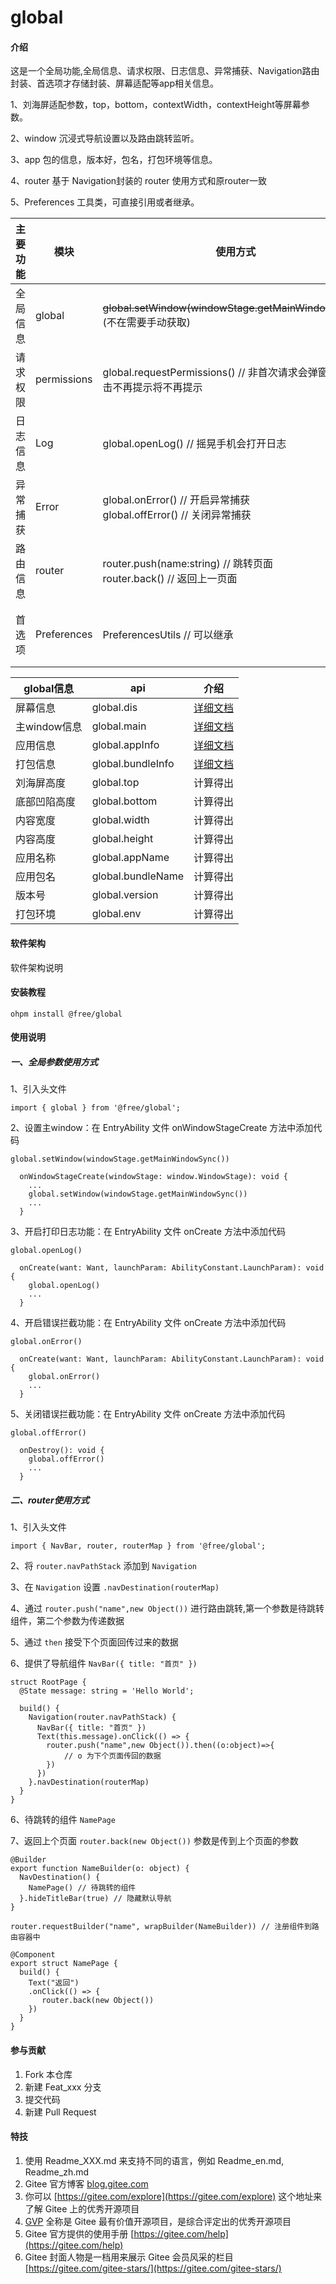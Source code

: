 # global

#### 介绍

这是一个全局功能,全局信息、请求权限、日志信息、异常捕获、Navigation路由封装、首选项才存储封装、屏幕适配等app相关信息。

1、刘海屏适配参数，top，bottom，contextWidth，contextHeight等屏幕参数。

2、window 沉浸式导航设置以及路由跳转监听。

3、app 包的信息，版本好，包名，打包环境等信息。

4、router 基于 Navigation封装的 router 使用方式和原router一致

5、Preferences 工具类，可直接引用或者继承。

| 主要功能 | 模块          | 使用方式                                                            | 介绍                                                                                                 |
|------|-------------|-----------------------------------------------------------------|----------------------------------------------------------------------------------------------------|
| 全局信息 | global      | ~~global.setWindow(windowStage.getMainWindowSync())~~(不在需要手动获取) | [详细代码](https://gitee.com/harmony-free/global/blob/master/src/main/ets/system/Global.ets)           |
| 请求权限 | permissions | global.requestPermissions() // 非首次请求会弹窗提示，点击不再提示将不再提示           | [详细代码](https://gitee.com/harmony-free/global/blob/master/src/main/ets/system/Global.ets)           |
| 日志信息 | Log         | global.openLog() // 摇晃手机会打开日志                                   | [详细代码](https://gitee.com/harmony-free/global/blob/master/src/main/ets/system/Log.ets)              |
| 异常捕获 | Error       | global.onError() // 开启异常捕获 <br/> global.offError() // 关闭异常捕获    | [详细代码](https://gitee.com/harmony-free/global/blob/master/src/main/ets/system/Global.ets)           |
| 路由信息 | router      | router.push(name:string) // 跳转页面 <br/> router.back() // 返回上一页面  | [详细代码](https://gitee.com/harmony-free/global/blob/master/src/main/ets/system/Router.ets)           |
| 首选项  | Preferences | PreferencesUtils // 可以继承                                        | [详细代码](https://gitee.com/harmony-free/global/blob/master/src/main/ets/system/PreferencesUtils.ets) |

| global信息  | api               | 介绍                                                                                                                          |
|-----------|-------------------|-----------------------------------------------------------------------------------------------------------------------------|
| 屏幕信息      | global.dis        | [详细文档](https://developer.huawei.com/consumer/cn/doc/harmonyos-references-V5/js-apis-display-V5#displaygetdisplaybyidsync12) |
| 主window信息 | global.main       | [详细文档](https://developer.huawei.com/consumer/cn/doc/harmonyos-references-V5/js-apis-window-V5)                              |
| 应用信息      | global.appInfo    | [详细文档](https://developer.huawei.com/consumer/cn/doc/harmonyos-references-V5/js-apis-bundlemanager-applicationinfo-V5)       |
| 打包信息      | global.bundleInfo | [详细文档](https://developer.huawei.com/consumer/cn/doc/harmonyos-references-V5/js-apis-bundlemanager-bundleinfo-V5)            |
| 刘海屏高度     | global.top        | 计算得出                                                                                                                        |
| 底部凹陷高度    | global.bottom     | 计算得出                                                                                                                        |
| 内容宽度      | global.width      | 计算得出                                                                                                                        |
| 内容高度      | global.height     | 计算得出                                                                                                                        |
| 应用名称      | global.appName    | 计算得出                                                                                                                        |
| 应用包名      | global.bundleName | 计算得出                                                                                                                        |
| 版本号       | global.version    | 计算得出                                                                                                                        |
| 打包环境      | global.env        | 计算得出                                                                                                                        |

#### 软件架构

软件架构说明

#### 安装教程

`ohpm install @free/global`

#### 使用说明

##### 一、全局参数使用方式

1、引入头文件

`import { global } from '@free/global';`

2、设置主window：在 EntryAbility 文件 onWindowStageCreate 方法中添加代码

`global.setWindow(windowStage.getMainWindowSync())`

```
  onWindowStageCreate(windowStage: window.WindowStage): void {
    ...
    global.setWindow(windowStage.getMainWindowSync())
    ...
  }
```

3、开启打印日志功能：在 EntryAbility 文件 onCreate 方法中添加代码

`global.openLog()`

```
  onCreate(want: Want, launchParam: AbilityConstant.LaunchParam): void {
    global.openLog()
    ...
  }
```

4、开启错误拦截功能：在 EntryAbility 文件 onCreate 方法中添加代码

`global.onError()`

```
  onCreate(want: Want, launchParam: AbilityConstant.LaunchParam): void {
    global.onError()
    ...
  }
```

5、关闭错误拦截功能：在 EntryAbility 文件 onCreate 方法中添加代码

`global.offError()`

```
  onDestroy(): void {
    global.offError()
    ...
  }
```

##### 二、router使用方式

1、引入头文件

`import { NavBar, router, routerMap } from '@free/global';`

2、将 `router.navPathStack` 添加到 `Navigation`

3、在 `Navigation` 设置 `.navDestination(routerMap)`

4、通过 `router.push("name",new Object())` 进行路由跳转,第一个参数是待跳转组件，第二个参数为传递数据

5、通过 `then` 接受下个页面回传过来的数据

6、提供了导航组件 `NavBar({ title: "首页" })`

```
struct RootPage {
  @State message: string = 'Hello World';

  build() {
    Navigation(router.navPathStack) {
      NavBar({ title: "首页" })
      Text(this.message).onClick(() => {
        router.push("name",new Object()).then((o:object)=>{
            // o 为下个页面传回的数据
        })
      })
    }.navDestination(routerMap)
  }
}
```

6、待跳转的组件 `NamePage`

7、返回上个页面 `router.back(new Object())` 参数是传到上个页面的参数

```
@Builder
export function NameBuilder(o: object) {
  NavDestination() {
    NamePage() // 待跳转的组件
  }.hideTitleBar(true) // 隐藏默认导航
}

router.requestBuilder("name", wrapBuilder(NameBuilder)) // 注册组件到路由容器中

@Component
export struct NamePage {
  build() {
    Text("返回")
    .onClick(() => {
       router.back(new Object())
    })
  }
}
```

#### 参与贡献

1. Fork 本仓库
2. 新建 Feat_xxx 分支
3. 提交代码
4. 新建 Pull Request

#### 特技

1. 使用 Readme\_XXX.md 来支持不同的语言，例如 Readme\_en.md, Readme\_zh.md
2. Gitee 官方博客 [blog.gitee.com](https://blog.gitee.com)
3. 你可以 [https://gitee.com/explore](https://gitee.com/explore) 这个地址来了解 Gitee 上的优秀开源项目
4. [GVP](https://gitee.com/gvp) 全称是 Gitee 最有价值开源项目，是综合评定出的优秀开源项目
5. Gitee 官方提供的使用手册 [https://gitee.com/help](https://gitee.com/help)
6. Gitee 封面人物是一档用来展示 Gitee 会员风采的栏目 [https://gitee.com/gitee-stars/](https://gitee.com/gitee-stars/)
